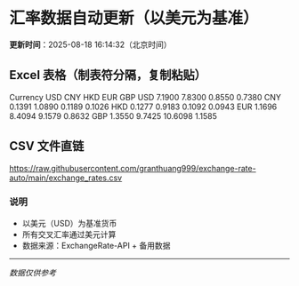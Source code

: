 # 汇率数据自动更新（以美元为基准）

**更新时间**：2025-08-18 16:14:32（北京时间）

## Excel 表格（制表符分隔，复制粘贴）

Currency	USD	CNY	HKD	EUR	GBP
USD		7.1900	7.8300	0.8550	0.7380
CNY	0.1391		1.0890	0.1189	0.1026
HKD	0.1277	0.9183		0.1092	0.0943
EUR	1.1696	8.4094	9.1579		0.8632
GBP	1.3550	9.7425	10.6098	1.1585	

## CSV 文件直链

https://raw.githubusercontent.com/granthuang999/exchange-rate-auto/main/exchange_rates.csv

### 说明
- 以美元（USD）为基准货币
- 所有交叉汇率通过美元计算
- 数据来源：ExchangeRate-API + 备用数据

---
*数据仅供参考*